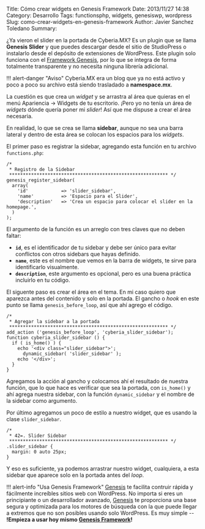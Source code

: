 Title: Cómo crear widgets en Genesis Framework
Date: 2013/11/27 14:38
Category: Desarrollo 
Tags: functionsphp, widgets, genesiswp, wordpress
Slug: como-crear-widgets-en-genesis-framework
Author: Javier Sanchez Toledano
Summary: 

¿Ya vieron el slider en la portada de Cyberia.MX? Es un plugin que se llama **Genesis Slider** y que puedes descargar desde el sitio de StudioPress o instalarlo desde el depósito de extensiones de WordPress. Este plugin solo funciona con el [Framework Genesis](http://ito.mx), por lo que se integra de forma totalmente transparente y no necesita ninguna librería adicional.

!!! alert-danger "Aviso"
    Cyberia.MX era un blog que ya no está activo y poco a poco su archivo está siendo trasladado a **namespace.mx**.

La cuestión es que crea un *widget* y se arrastra al área que quieras en el menú Apariencia -> Widgets de tu escritorio. ¡Pero yo no tenía un área de *widgets* dónde quería poner mi *slider*! Así que me dispuse a crear el área necesaria.

En realidad, lo que se crea se llama **sidebar**, aunque no sea una barra lateral y dentro de esta área se colocan los espacios para los *widgets*.

El primer paso es registrar la sidebar, agregando esta función en tu archivo `functions.php`:

```language-php
/*
 * Registro de la Sidebar
 ********************************************************** */
genesis_register_sidebar(
  array(
    'id'            => 'slider_sidebar',
    'name'          => 'Espacio para el Slider',
    'description'   => 'Crea un espacio para colocar el slider en la homepage.',
  )
);
```

El argumento de la función es un arreglo con tres claves que no deben faltar:

- **`id`**, es el identificador de tu sidebar y debe ser único para evitar conflictos con otros sidebars que hayas definido. 
- **`name`**, este es el nombre que vemos en la barra de widgets, te sirve para identificarlo visualmente. 
- **`description`**, este argumento es opcional, pero es una buena práctica incluirlo en tu código. 

El siguente paso es crear el área en el tema. En mi caso quiero que aparezca antes del contenido y solo en la portada. El gancho o *hook* en este punto se llama `genesis_before_loop`, así que ahí agrego el código.

```language-php
/*
 * Agregar la sidebar a la portada
 ********************************************************** */
add_action ('genesis_before_loop', 'cyberia_slider_sidebar');
function cyberia_slider_sidebar () {
  if ( is_home() ) {
    echo '<div class="slider_sidebar">';
      dynamic_sidebar( 'slider_sidebar' );
    echo '</div>';
  }
}
```

Agregamos la acción al gancho y colocamos ahí el resultado de nuestra función, que lo que hace es verificar que sea la portada, con `is_home()` y ahí agrega nuestra sidebar, con la función `dynamic_sidebar` y el nombre de la sidebar como argumento.

Por último agregamos un poco de estilo a nuestro widget, que es usando la clase `slider_sidebar`.

```language-css
/*
 * 42=. Slider Sidebar
 ********************************************************** */
.slider_sidebar {
  margin: 0 auto 25px;
}
```

Y eso es suficiente, ya podemos arrastrar nuestro widget, cualquiera, a esta sidebar que aparece solo en la portada antes del *loop*.

!!! alert-info "Usa Genesis Framework"
    [Genesis][gen] te facilita contruir rápida y fácilmente increíbles sitios web con WordPress. No importa si eres un principiante o un desarrollador avanzado, [Genesis][gen] te proporciona una base segura y optimizada para los motores de búsqueda con la que puede llegar a extremos que no son posibles usando solo WordPress. Es muy simple -- **!Empieza a usar hoy mismo [Genesis Framework][gen]!**
   
[gen]: http://ito.mx/genesis

